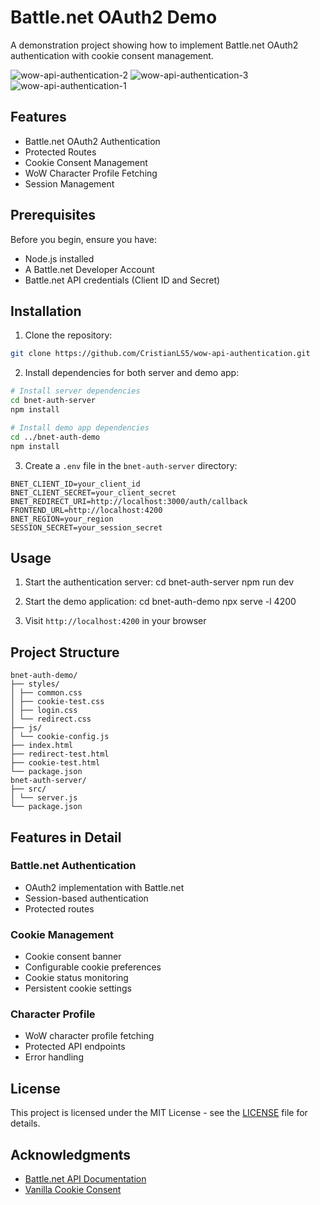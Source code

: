 # Battle.net OAuth2 Demo

A demonstration project showing how to implement Battle.net OAuth2 authentication with cookie consent management.

![wow-api-authentication-2](https://github.com/user-attachments/assets/8f027cba-aba3-442e-a415-e7d64d548bab)
![wow-api-authentication-3](https://github.com/user-attachments/assets/b1d1b6be-ad5d-4cc0-8248-870751ebaaa7)
![wow-api-authentication-1](https://github.com/user-attachments/assets/25ac0365-1a93-4ff3-8bba-f3b235b7046e)

## Features

- Battle.net OAuth2 Authentication
- Protected Routes
- Cookie Consent Management
- WoW Character Profile Fetching
- Session Management

## Prerequisites

Before you begin, ensure you have:
- Node.js installed
- A Battle.net Developer Account
- Battle.net API credentials (Client ID and Secret)

## Installation

1. Clone the repository: 

```bash
git clone https://github.com/CristianLS5/wow-api-authentication.git
```

2. Install dependencies for both server and demo app:

```bash
# Install server dependencies
cd bnet-auth-server
npm install

# Install demo app dependencies
cd ../bnet-auth-demo
npm install
```

3. Create a `.env` file in the `bnet-auth-server` directory:

```env
BNET_CLIENT_ID=your_client_id
BNET_CLIENT_SECRET=your_client_secret
BNET_REDIRECT_URI=http://localhost:3000/auth/callback
FRONTEND_URL=http://localhost:4200
BNET_REGION=your_region
SESSION_SECRET=your_session_secret
```

## Usage

1. Start the authentication server:
    cd bnet-auth-server
    npm run dev

2. Start the demo application:
    cd bnet-auth-demo
    npx serve -l 4200

3. Visit `http://localhost:4200` in your browser

## Project Structure

    bnet-auth-demo/
    ├── styles/
    │ ├── common.css
    │ ├── cookie-test.css
    │ ├── login.css
    │ └── redirect.css
    ├── js/
    │ └── cookie-config.js
    ├── index.html
    ├── redirect-test.html
    ├── cookie-test.html
    └── package.json
    bnet-auth-server/
    ├── src/
    │ └── server.js
    └── package.json

## Features in Detail

### Battle.net Authentication
- OAuth2 implementation with Battle.net
- Session-based authentication
- Protected routes

### Cookie Management
- Cookie consent banner
- Configurable cookie preferences
- Cookie status monitoring
- Persistent cookie settings

### Character Profile
- WoW character profile fetching
- Protected API endpoints
- Error handling

## License

This project is licensed under the MIT License - see the [LICENSE](LICENSE) file for details.

## Acknowledgments

- [Battle.net API Documentation](https://develop.battle.net/documentation)
- [Vanilla Cookie Consent](https://cookieconsent.orestbida.com/)

